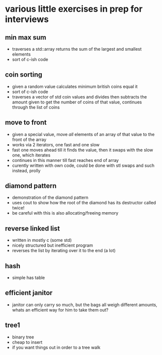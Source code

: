# various little exercises in prep for interviews

## min max sum

- traverses a std::array returns the sum of the largest and smallest elements
- sort of c-ish code

## coin sorting

- given a random value calculates minimum british coins equal it
- sort of c-ish code
- traverses a vector of std coin values and divides then subtracts the amount given to get the number of coins of that value, continues through the list of coins

## move to front

- given a special value, move _all_ elements of an array of that value to the front of the array
- works via 2 iterators, one fast and one slow
- fast one moves ahead till it finds the value, then it swaps with the slow one, which iterates
- continues in this manner till fast reaches end of array
- curently written with own code, could be done with stl swaps and such instead, prolly

## diamond pattern

- demonstration of the diamond pattern
- uses cout to show how the root of the diamond has its destructor called twice! 
- be careful with this is also allocating/freeing memory

## reverse linked list

- written in mostly c (some std)
- nicely structured but inefficient program 
- reverses the list by iterating over it to the end (a lot)

## hash

- simple has table

## efficient janitor

- janitor can only carry so much, but the bags all weigh different amounts, whats an efficient way for him to take them out?


## tree1

- binary tree
- cheap to insert
- if you want things out in order to a tree walk
